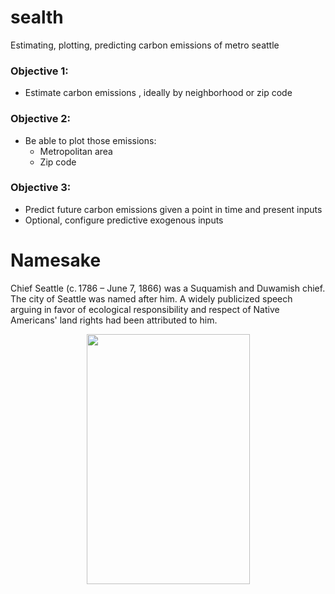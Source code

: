 # sealth
Estimating, plotting, predicting carbon emissions of metro seattle

### Objective 1:
- Estimate carbon emissions , ideally by neighborhood or zip code

### Objective 2:
- Be able to plot those emissions:
  - Metropolitan area
  - Zip code

### Objective 3:
- Predict future carbon emissions given a point in time and present inputs
- Optional, configure predictive exogenous inputs


# Namesake
Chief Seattle (c. 1786 – June 7, 1866) was a Suquamish and Duwamish chief. The city of Seattle was named after him. A widely publicized speech arguing in favor of ecological responsibility and respect of Native Americans' land rights had been attributed to him.

<p align="center">
  <img width="261" height="400" src="https://github.com/lucaswiley/sealth/blob/main/chief_sealth.jpeg">
</p>
